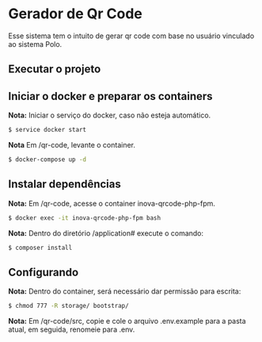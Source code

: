 # Gerador de Qr Code
Esse sistema tem o intuito de gerar qr code com base no usuário vinculado ao sistema Polo.

## Executar o projeto

## Iniciar o docker e preparar os containers

**Nota:** Iniciar o serviço do docker, caso não esteja automático.

```bash
$ service docker start
```

**Nota** Em /qr-code, levante o container.

```bash
$ docker-compose up -d
```

## Instalar dependências

**Nota:** Em /qr-code, acesse o container inova-qrcode-php-fpm.

```bash
$ docker exec -it inova-qrcode-php-fpm bash
```

**Nota:** Dentro do diretório /application# execute o comando:

```bash
$ composer install
```

## Configurando

**Nota:** Dentro do container, será necessário dar permissão para escrita:

```bash
$ chmod 777 -R storage/ bootstrap/
```

**Nota:** Em /qr-code/src, copie e cole o arquivo .env.example para a pasta atual, em seguida,
renomeie para .env.


